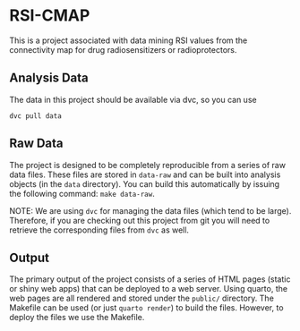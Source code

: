 # RSI-CMAP
This is a project associated with data mining RSI values from the connectivity map for drug radiosensitizers or radioprotectors.

## Analysis Data
The data in this project should be available via dvc, so you can use
```
dvc pull data
```

## Raw Data
The project is designed to be completely reproducible from a series of raw data files. These files are stored in `data-raw` and
can be built into analysis objects (in the `data` directory). You can build this automatically by issuing the following command:
`make data-raw`.

NOTE: We are using `dvc` for managing the data files (which tend to be large). Therefore, if you are checking out this project
from git you will need to retrieve the corresponding files from `dvc` as well.

## Output
The primary output of the project consists of a series of HTML pages (static or shiny web apps) that can be deployed to a web server. 
Using quarto, the web pages are all rendered and stored under the `public/` directory. The Makefile can be used (or just `quarto render`)
to build the files. However, to deploy the files we use the Makefile.

